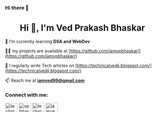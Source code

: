 ### Hi there 👋
<h1 align="center">Hi 👋, I'm Ved Prakash Bhaskar</h1>
 

🌱 I’m currently learning **DSA and WebDev**

 👨‍💻 my projects are available at [https://github.com/iamvpbhaskar/](https://github.com/iamvpbhaskar/)

 📝 I regularly write Tech articles on [https://technicalvedji.blogspot.com/](https://technicalvedji.blogspot.com/)
 
 
 
 📫 Reach me at **iamved99@gmail.com**
 
<h3 align="left">Connect with me:</h3>
<p align="left">
<a href="https://twitter.com/technicalvedji" target="blank"><img align="center" src="https://raw.githubusercontent.com/rahuldkjain/github-profile-readme-generator/master/src/images/icons/Social/twitter.svg" alt="technicalvedji" height="30" width="40" /></a>
<a href="https://linkedin.com/in/vpbhaskar" target="blank"><img align="center" src="https://raw.githubusercontent.com/rahuldkjain/github-profile-readme-generator/master/src/images/icons/Social/linked-in-alt.svg" alt="vpbhaskar" height="30" width="40" /></a>
<a href="https://instagram.com/technicalvedji" target="blank"><img align="center" src="https://raw.githubusercontent.com/rahuldkjain/github-profile-readme-generator/master/src/images/icons/Social/instagram.svg" alt="technicalvedji" height="30" width="40" /></a>
<a href="https://www.codechef.com/users/iamved99" target="blank"><img align="center" src="https://cdn.jsdelivr.net/npm/simple-icons@3.1.0/icons/codechef.svg" alt="iamved99" height="30" width="40" /></a>

 






